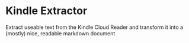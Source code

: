 # Kindle Extractor
Extract useable text from the Kindle Cloud Reader and transform it into a (mostly) nice, readable markdown document
